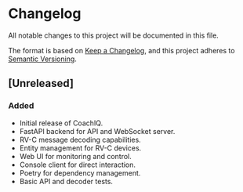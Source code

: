 # Changelog

All notable changes to this project will be documented in this file.

The format is based on [Keep a Changelog](https://keepachangelog.com/en/1.0.0/),
and this project adheres to [Semantic Versioning](https://semver.org/spec/v2.0.0.html).

## [Unreleased]

### Added

- Initial release of CoachIQ.
- FastAPI backend for API and WebSocket server.
- RV-C message decoding capabilities.
- Entity management for RV-C devices.
- Web UI for monitoring and control.
- Console client for direct interaction.
- Poetry for dependency management.
- Basic API and decoder tests.
